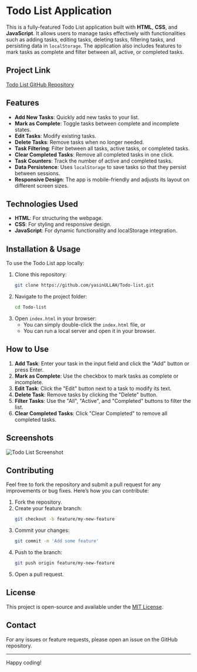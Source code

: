 # Todo List Application

This is a fully-featured Todo List application built with **HTML**, **CSS**, and **JavaScript**. It allows users to manage tasks effectively with functionalities such as adding tasks, editing tasks, deleting tasks, filtering tasks, and persisting data in `localStorage`. The application also includes features to mark tasks as complete and filter between all, active, or completed tasks.

## Project Link
[Todo List GitHub Repository](https://github.com/yasinULLAH/Todo-list)

## Features
- **Add New Tasks**: Quickly add new tasks to your list.
- **Mark as Complete**: Toggle tasks between complete and incomplete states.
- **Edit Tasks**: Modify existing tasks.
- **Delete Tasks**: Remove tasks when no longer needed.
- **Task Filtering**: Filter between all tasks, active tasks, or completed tasks.
- **Clear Completed Tasks**: Remove all completed tasks in one click.
- **Task Counters**: Track the number of active and completed tasks.
- **Data Persistence**: Uses `localStorage` to save tasks so that they persist between sessions.
- **Responsive Design**: The app is mobile-friendly and adjusts its layout on different screen sizes.

## Technologies Used
- **HTML**: For structuring the webpage.
- **CSS**: For styling and responsive design.
- **JavaScript**: For dynamic functionality and localStorage integration.

## Installation & Usage
To use the Todo List app locally:

1. Clone this repository:
    ```bash
    git clone https://github.com/yasinULLAH/Todo-list.git
    ```
2. Navigate to the project folder:
    ```bash
    cd Todo-list
    ```
3. Open `index.html` in your browser:
    - You can simply double-click the `index.html` file, or
    - You can run a local server and open it in your browser.

## How to Use
1. **Add Task**: Enter your task in the input field and click the "Add" button or press Enter.
2. **Mark as Complete**: Use the checkbox to mark tasks as complete or incomplete.
3. **Edit Task**: Click the "Edit" button next to a task to modify its text.
4. **Delete Task**: Remove tasks by clicking the "Delete" button.
5. **Filter Tasks**: Use the "All", "Active", and "Completed" buttons to filter the list.
6. **Clear Completed Tasks**: Click "Clear Completed" to remove all completed tasks.

## Screenshots

![Todo List Screenshot](screenshot-link-here)

## Contributing
Feel free to fork the repository and submit a pull request for any improvements or bug fixes. Here’s how you can contribute:

1. Fork the repository.
2. Create your feature branch:
    ```bash
    git checkout -b feature/my-new-feature
    ```
3. Commit your changes:
    ```bash
    git commit -m 'Add some feature'
    ```
4. Push to the branch:
    ```bash
    git push origin feature/my-new-feature
    ```
5. Open a pull request.

## License
This project is open-source and available under the [MIT License](LICENSE).

## Contact
For any issues or feature requests, please open an issue on the GitHub repository.

---

Happy coding!
